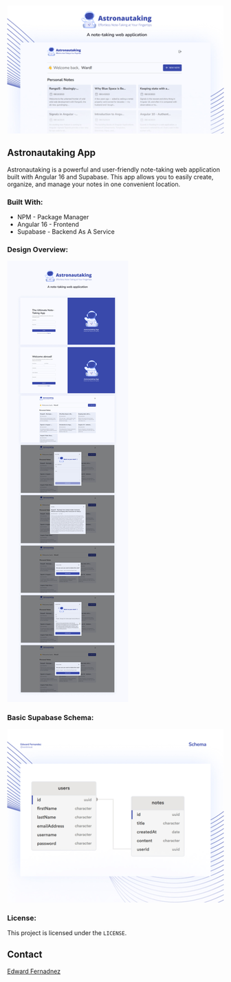 ![banner](src/assets/screenshots/banner.jpg)

## Astronautaking App
Astronautaking is a powerful and user-friendly note-taking web application built with Angular 16 and Supabase. This app allows you to easily create, organize, and manage your notes in one convenient location.

### Built With:

- NPM - Package Manager
- Angular 16 - Frontend
- Supabase - Backend As A Service

### Design Overview:

![designs](src/assets/screenshots/designs.jpg)

### Basic Supabase Schema:

![schema](src/assets/screenshots/schema.jpg)

### License:

This project is licensed under the `LICENSE`.

## Contact

[Edward Fernadnez](https://wardvisual.me/)
